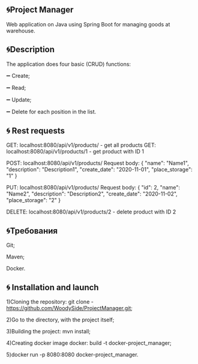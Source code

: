 :cyclone:Project Manager
-----------
Web application on Java using Spring Boot for managing goods at warehouse.

:cyclone:Description
-----------
The application does four basic (CRUD) functions: 

:heavy_minus_sign: Create; 

:heavy_minus_sign:  Read;

:heavy_minus_sign:  Update; 

:heavy_minus_sign:  Delete for each position in the list.

:cyclone: Rest requests
-----------
GET: localhost:8080/api/v1/products/ - get all products GET: localhost:8080/api/v1/products/1 - get product with ID 1

POST: localhost:8080/api/v1/products/ Request body: { "name": "Name1", "description": "Description1", "create_date": "2020-11-01", "place_storage": "1" }

PUT: localhost:8080/api/v1/products/ Request body: { "id": 2, "name": "Name2", "description": "Description2", "create_date": "2020-11-02", "place_storage": "2" }

DELETE: localhost:8080/api/v1/products/2 - delete product with ID 2

:cyclone:Требования
-----------
Git;

Maven;

Docker.

:cyclone: Installation and launch
-----------
1)Cloning the repository: git clone - https://github.com/WoodySide/ProjectManager.git;

2)Go to the  directory, with the project itself;

3)Building the project: mvn install;

4)Сreating docker image docker: build -t docker-project_manager;

5)docker run -p 8080:8080 docker-project_manager.
